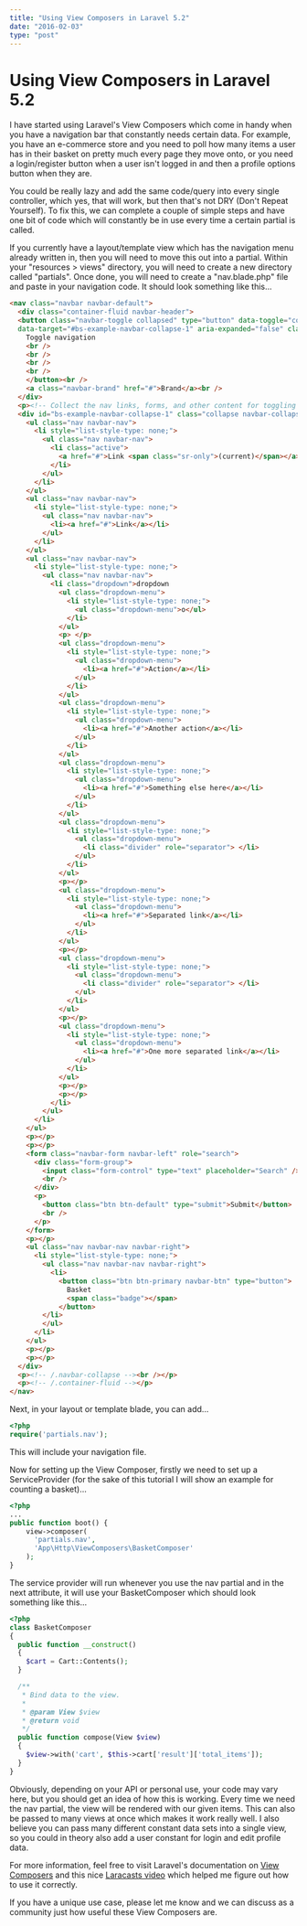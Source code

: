 ```yaml
---
title: "Using View Composers in Laravel 5.2"
date: "2016-02-03"
type: "post"
---
```

# Using View Composers in Laravel 5.2

I have started using Laravel's View Composers which come in handy when you have a navigation bar that constantly needs
certain data. For example, you have an e-commerce store and you need to poll how many items a user has in their basket
on pretty much every page they move onto, or you need a login/register button when a user isn't logged in and then a
profile options button when they are.

You could be really lazy and add the same code/query into every single controller, which yes, that will work, but then
that's not DRY (Don't Repeat Yourself). To fix this, we can complete a couple of simple steps and have one bit of code
which will constantly be in use every time a certain partial is called.

If you currently have a layout/template view which has the navigation menu already written in, then you will need to
move this out into a partial. Within your "resources > views" directory, you will need to create a new directory called
"partials". Once done, you will need to create a "nav.blade.php" file and paste in your navigation code. It should look
something like this...

```html
<nav class="navbar navbar-default">
  <div class="container-fluid navbar-header">
  <button class="navbar-toggle collapsed" type="button" data-toggle="collapse"
  data-target="#bs-example-navbar-collapse-1" aria-expanded="false" class="sr-only">
    Toggle navigation
    <br />
    <br />
    <br />
    <br />
    </button><br />
    <a class="navbar-brand" href="#">Brand</a><br />
  </div>
  <p><!-- Collect the nav links, forms, and other content for toggling --><br /></p>
  <div id="bs-example-navbar-collapse-1" class="collapse navbar-collapse">
    <ul class="nav navbar-nav">
      <li style="list-style-type: none;">
        <ul class="nav navbar-nav">
          <li class="active">
            <a href="#">Link <span class="sr-only">(current)</span></a>
          </li>
        </ul>
      </li>
    </ul>
    <ul class="nav navbar-nav">
      <li style="list-style-type: none;">
        <ul class="nav navbar-nav">
          <li><a href="#">Link</a></li>
        </ul>
      </li>
    </ul>
    <ul class="nav navbar-nav">
      <li style="list-style-type: none;">
        <ul class="nav navbar-nav">
          <li class="dropdown">dropdown
            <ul class="dropdown-menu">
              <li style="list-style-type: none;">
                <ul class="dropdown-menu">o</ul>
              </li>
            </ul>
            <p> </p>
            <ul class="dropdown-menu">
              <li style="list-style-type: none;">
                <ul class="dropdown-menu">
                  <li><a href="#">Action</a></li>
                </ul>
              </li>
            </ul>
            <ul class="dropdown-menu">
              <li style="list-style-type: none;">
                <ul class="dropdown-menu">
                  <li><a href="#">Another action</a></li>
                </ul>
              </li>
            </ul>
            <ul class="dropdown-menu">
              <li style="list-style-type: none;">
                <ul class="dropdown-menu">
                  <li><a href="#">Something else here</a></li>
                </ul>
              </li>
            </ul>
            <ul class="dropdown-menu">
              <li style="list-style-type: none;">
                <ul class="dropdown-menu">
                  <li class="divider" role="separator"> </li>
                </ul>
              </li>
            </ul>
            <p></p>
            <ul class="dropdown-menu">
              <li style="list-style-type: none;">
                <ul class="dropdown-menu">
                  <li><a href="#">Separated link</a></li>
                </ul>
              </li>
            </ul>
            <p></p>
            <ul class="dropdown-menu">
              <li style="list-style-type: none;">
                <ul class="dropdown-menu">
                  <li class="divider" role="separator"> </li>
                </ul>
              </li>
            </ul>
            <p></p>
            <ul class="dropdown-menu">
              <li style="list-style-type: none;">
                <ul class="dropdown-menu">
                  <li><a href="#">One more separated link</a></li>
                </ul>
              </li>
            </ul>
            <p></p>
            <p></p>
          </li>
        </ul>
      </li>
    </ul>
    <p></p>
    <p></p>
    <form class="navbar-form navbar-left" role="search">
      <div class="form-group">
        <input class="form-control" type="text" placeholder="Search" />
        <br />
      </div>
      <p>
        <button class="btn btn-default" type="submit">Submit</button>
        <br />
      </p>
    </form>
    <p></p>
    <ul class="nav navbar-nav navbar-right">
      <li style="list-style-type: none;">
        <ul class="nav navbar-nav navbar-right">
          <li>
            <button class="btn btn-primary navbar-btn" type="button">
              Basket
              <span class="badge"></span>
            </button>
        </li>
        </ul>
      </li>
    </ul>
    <p></p>
    <p></p>
  </div>
  <p><!-- /.navbar-collapse --><br /></p>
  <p><!-- /.container-fluid --></p>
</nav>
```

Next, in your layout or template blade, you can add...
```php
<?php
require('partials.nav');
```

This will include your navigation file.

Now for setting up the View Composer, firstly we need to set up a ServiceProvider (for the sake of this tutorial I will
show an example for counting a basket)...

```php
<?php
...
public function boot() {
    view->composer(
      'partials.nav',
      'App\Http\ViewComposers\BasketComposer'
    );
}
```

The service provider will run whenever you use the nav partial and in the next attribute, it will use your
BasketComposer which should look something like this...

```php
<?php
class BasketComposer
{
  public function __construct()
  {
    $cart = Cart::Contents();
  }

  /**
   * Bind data to the view.
   *
   * @param View $view
   * @return void
   */
  public function compose(View $view)
  {
    $view->with('cart', $this->cart['result']['total_items']);
  }
}
```

Obviously, depending on your API or personal use, your code may vary here, but you should get an idea of how this is working. Every time we need the nav partial, the view will be rendered with our given items. This can also be passed to many views at once which makes it work really well. I also believe you can pass many different constant data sets into a single view, so you could in theory also add a user constant for login and edit profile data.

For more information, feel free to visit Laravel's documentation on [View Composers](https://laravel.com/docs/5.2/views#view-composers) and this nice [Laracasts video](https://laracasts.com/series/laravel-5-fundamentals/episodes/25) which helped me figure out how to use it correctly.

If you have a unique use case, please let me know and we can discuss as a community just how useful these View Composers are.

